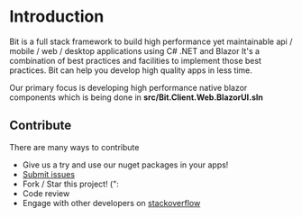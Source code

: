 # Introduction

Bit is a full stack framework to build high performance yet maintainable api / mobile / web / desktop applications using C# .NET and Blazor
It's a combination of best practices and facilities to implement those best practices. Bit can help you develop high quality apps in less time.

Our primary focus is developing high performance native blazor components which is being done in **src/Bit.Client.Web.BlazorUI.sln**

## **Contribute**

There are many ways to contribute

* Give us a try and use our nuget packages in your apps!
* [Submit issues](https://github.com/bitfoundation/bitframework/issues/new?template=bug_report.md)
* Fork / Star this project! (":
* Code review
* Engage with other developers on [stackoverflow](http://stackoverflow.com/questions/tagged/bit-framework)
